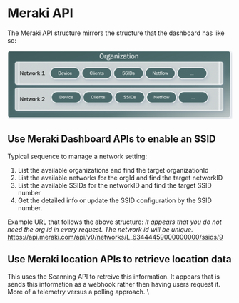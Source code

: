 # Meraki API

The Meraki API structure mirrors the structure that the dashboard has like so:

 ![meraki](../Images/MerakiAPIStructure.png)

 ## Use Meraki Dashboard APIs to enable an SSID

 Typical sequence to manage a network setting:
 1. List the available organizations and find the target organizationId
 2. List the available networks for the orgId and find the target networkID
 3. List the available SSIDs for the networkID and find the target SSID number
 4. Get the detailed info or update the SSID configuration by the SSID number. 

Example URL that follows the above structure:
*It appears that you do not need the org id in every request. The network id will be unique.*
https://api.meraki.com/api/v0/networks/L_63444459000000000/ssids/9

## Use Meraki location APIs to retrieve location data

This uses the Scanning API to retreive this information. It appears that is sends this information as a webhook rather then having users request it. More of a telemetry versus a polling approach. \

